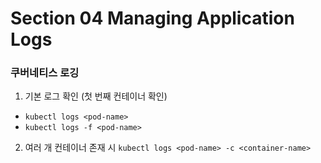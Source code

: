 # Section 04 Managing Application Logs

### 쿠버네티스 로깅
1. 기본 로그 확인 (첫 번째 컨테이너 확인)
- `kubectl logs <pod-name>`
- `kubectl logs -f <pod-name>`

2. 여러 개 컨테이너 존재 시 
`kubectl logs <pod-name> -c <container-name>`